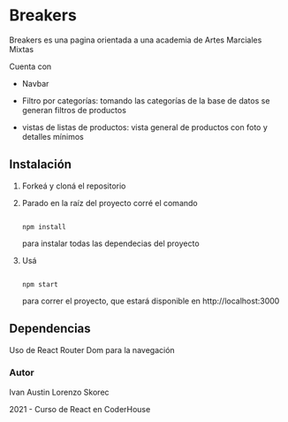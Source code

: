 # Breakers

Breakers es una pagina orientada a una academia de Artes Marciales Mixtas

Cuenta con

- Navbar

- Filtro por categorías: tomando las categorías de la base de datos se generan filtros de productos

- vistas de listas de productos: vista general de productos con foto y detalles mínimos

## Instalación

1. Forkeá y cloná el repositorio

2. Parado en la raíz del proyecto corré el comando 

   ```

   npm install

   ```

    para instalar todas las dependecias del proyecto

3. Usá 

   ```

   npm start

   ```

    para correr el proyecto, que estará disponible en http://localhost:3000

## Dependencias

Uso de React Router Dom para la navegación




### Autor

Ivan Austin Lorenzo Skorec

2021 - Curso de React en CoderHouse